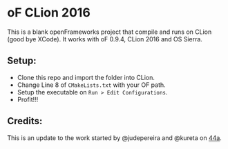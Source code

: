 # oF CLion 2016

This is a blank openFrameworks project that compile and runs on CLion (good bye XCode).
It works with oF 0.9.4, CLion 2016 and OS Sierra.

## Setup: 
- Clone this repo and import the folder into CLion.
- Change Line 8 of `CMakeLists.txt` with your OF path.
- Setup the executable on `Run > Edit Configurations`.
- Profit!!!

## Credits: 
This is an update to the work started by @judepereira and @kureta on [44a](https://github.com/judepereira/44a]). 